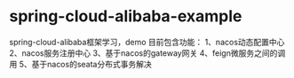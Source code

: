 # spring-cloud-alibaba-example
spring-cloud-alibaba框架学习，demo
    目前包含功能：
    1、nacos动态配置中心
    2、nacos服务注册中心
    3、基于nacos的gateway网关
    4、feign微服务之间的调用
    5、基于nacos的seata分布式事务解决
